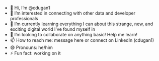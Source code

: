 - 👋 Hi, I’m @cdugan1
- 👀 I’m interested in connecting with other data and developer professionals
- 🌱 I’m currently learning everything I can about this strange, new, and exciting digital world I've found myself in
- 💞️ I’m looking to collaborate on anything basic! Help me learn!
- 📫 How to reach me: message here or connect on LinkedIn (cdugan1)
- 😄 Pronouns: he/him
- ⚡ Fun fact: working on it

<!---
cdugan1/cdugan1 is a ✨ special ✨ repository because its `README.md` (this file) appears on your GitHub profile.
You can click the Preview link to take a look at your changes.
--->
